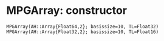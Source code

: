 # MPGArray: constructor
```@docs 
MPGArray(AH::Array{Float64,2}; basissize=10, TL=Float32)
MPGArray(AH::Array{Float32,2}; basissize=10, TL=Float16)
```

